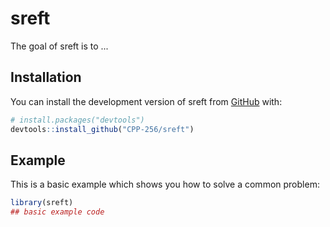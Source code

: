 
# sreft

<!-- badges: start -->
<!-- badges: end -->

The goal of sreft is to ...

## Installation

You can install the development version of sreft from [GitHub](https://github.com/) with:

``` r
# install.packages("devtools")
devtools::install_github("CPP-256/sreft")
```

## Example

This is a basic example which shows you how to solve a common problem:

``` r
library(sreft)
## basic example code
```


